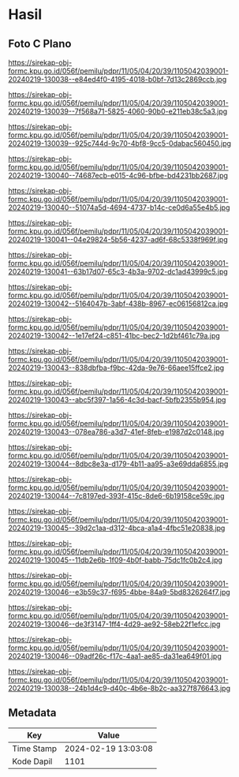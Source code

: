 # Hasil

## Foto C Plano

https://sirekap-obj-formc.kpu.go.id/056f/pemilu/pdpr/11/05/04/20/39/1105042039001-20240219-130038--e84ed4f0-4195-4018-b0bf-7d13c2869ccb.jpg

https://sirekap-obj-formc.kpu.go.id/056f/pemilu/pdpr/11/05/04/20/39/1105042039001-20240219-130039--7f568a71-5825-4060-90b0-e211eb38c5a3.jpg

https://sirekap-obj-formc.kpu.go.id/056f/pemilu/pdpr/11/05/04/20/39/1105042039001-20240219-130039--925c744d-9c70-4bf8-9cc5-0dabac560450.jpg

https://sirekap-obj-formc.kpu.go.id/056f/pemilu/pdpr/11/05/04/20/39/1105042039001-20240219-130040--74687ecb-e015-4c96-bfbe-bd4231bb2687.jpg

https://sirekap-obj-formc.kpu.go.id/056f/pemilu/pdpr/11/05/04/20/39/1105042039001-20240219-130040--51074a5d-4694-4737-b14c-ce0d6a55e4b5.jpg

https://sirekap-obj-formc.kpu.go.id/056f/pemilu/pdpr/11/05/04/20/39/1105042039001-20240219-130041--04e29824-5b56-4237-ad6f-68c5338f969f.jpg

https://sirekap-obj-formc.kpu.go.id/056f/pemilu/pdpr/11/05/04/20/39/1105042039001-20240219-130041--63b17d07-65c3-4b3a-9702-dc1ad43999c5.jpg

https://sirekap-obj-formc.kpu.go.id/056f/pemilu/pdpr/11/05/04/20/39/1105042039001-20240219-130042--5164047b-3abf-438b-8967-ec06156812ca.jpg

https://sirekap-obj-formc.kpu.go.id/056f/pemilu/pdpr/11/05/04/20/39/1105042039001-20240219-130042--1e17ef24-c851-41bc-bec2-1d2bf461c79a.jpg

https://sirekap-obj-formc.kpu.go.id/056f/pemilu/pdpr/11/05/04/20/39/1105042039001-20240219-130043--838dbfba-f9bc-42da-9e76-66aee15ffce2.jpg

https://sirekap-obj-formc.kpu.go.id/056f/pemilu/pdpr/11/05/04/20/39/1105042039001-20240219-130043--abc5f397-1a56-4c3d-bacf-5bfb2355b954.jpg

https://sirekap-obj-formc.kpu.go.id/056f/pemilu/pdpr/11/05/04/20/39/1105042039001-20240219-130043--078ea786-a3d7-41ef-8feb-e1987d2c0148.jpg

https://sirekap-obj-formc.kpu.go.id/056f/pemilu/pdpr/11/05/04/20/39/1105042039001-20240219-130044--8dbc8e3a-d179-4b11-aa95-a3e69dda6855.jpg

https://sirekap-obj-formc.kpu.go.id/056f/pemilu/pdpr/11/05/04/20/39/1105042039001-20240219-130044--7c8197ed-393f-415c-8de6-6b19158ce59c.jpg

https://sirekap-obj-formc.kpu.go.id/056f/pemilu/pdpr/11/05/04/20/39/1105042039001-20240219-130045--39d2c1aa-d312-4bca-a1a4-4fbc51e20838.jpg

https://sirekap-obj-formc.kpu.go.id/056f/pemilu/pdpr/11/05/04/20/39/1105042039001-20240219-130045--11db2e6b-1f09-4b0f-babb-75dc1fc0b2c4.jpg

https://sirekap-obj-formc.kpu.go.id/056f/pemilu/pdpr/11/05/04/20/39/1105042039001-20240219-130046--e3b59c37-f695-4bbe-84a9-5bd8326264f7.jpg

https://sirekap-obj-formc.kpu.go.id/056f/pemilu/pdpr/11/05/04/20/39/1105042039001-20240219-130046--de3f3147-1ff4-4d29-ae92-58eb22f1efcc.jpg

https://sirekap-obj-formc.kpu.go.id/056f/pemilu/pdpr/11/05/04/20/39/1105042039001-20240219-130046--09adf26c-f17c-4aa1-ae85-da31ea649f01.jpg

https://sirekap-obj-formc.kpu.go.id/056f/pemilu/pdpr/11/05/04/20/39/1105042039001-20240219-130038--24b1d4c9-d40c-4b6e-8b2c-aa327f876643.jpg


## Metadata

| Key        | Value               |
| ---------- | ------------------- |
| Time Stamp | 2024-02-19 13:03:08 |
| Kode Dapil | 1101                |



